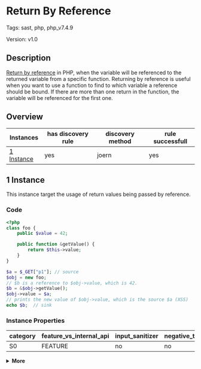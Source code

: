 [//]: # (This file is automatically generated. If you wish to make any changes, please use the JSON files and regenerate this file using the tpframework.)

# Return By Reference

Tags: sast, php, php_v7.4.9

Version: v1.0

## Description

[Return by reference](https://www.php.net/manual/en/language.references.return.php) in PHP, when the variable will be referenced to the returned variable from a specific function. Returning by reference is useful when you want to use a function to find to which variable a reference should be bound. If there are more than one return in the function, the variable will be referenced for the first one.

## Overview

| Instances                 | has discovery rule   | discovery method   | rule successfull   |
|---------------------------|----------------------|--------------------|--------------------|
| [1 Instance](#1-instance) | yes                  | joern              | yes                |

## 1 Instance

This instance target the usage of return values being passed by reference.

### Code

```PHP
<?php
class foo {
    public $value = 42;

    public function &getValue() {
        return $this->value;
    }
}

$a = $_GET["p1"]; // source
$obj = new foo;
// $b is a reference to $obj->value, which is 42.
$b = &$obj->getValue(); 
$obj->value = $a;
// prints the new value of $obj->value, which is the source $a (XSS)
echo $b;  // sink
```

### Instance Properties

| category   | feature_vs_internal_api   | input_sanitizer   | negative_test_case   | source_and_sink   |
|------------|---------------------------|-------------------|----------------------|-------------------|
| S0         | FEATURE                   | no                | no                   | no                |

<details markdown="1">
<summary>
<b>More</b></summary>

<details markdown="1">
<summary>

### Compile
</summary>

```bash
$_main:
     ; (lines=13, args=0, vars=3, tmps=9)
     ; (before optimizer)
     ; /.../PHP/10_return_by_reference/1_instance_10_return_by_reference/1_instance_10_return_by_reference.php:1-17
     ; return  [] RANGE[0..0]
0000 T3 = FETCH_R (global) string("_GET")
0001 T4 = FETCH_DIM_R T3 string("p1")
0002 ASSIGN CV0($a) T4
0003 V6 = NEW 0 string("foo")
0004 DO_FCALL
0005 ASSIGN CV1($obj) V6
0006 INIT_METHOD_CALL 0 CV1($obj) string("getValue")
0007 V9 = DO_FCALL
0008 ASSIGN_REF (function) CV2($b) V9
0009 ASSIGN_OBJ CV1($obj) string("value")
0010 OP_DATA CV0($a)
0011 ECHO CV2($b)
0012 RETURN int(1)
LIVE RANGES:
     6: 0004 - 0005 (new)

foo::getValue:
     ; (lines=3, args=0, vars=0, tmps=1)
     ; (before optimizer)
     ; /.../PHP/10_return_by_reference/1_instance_10_return_by_reference/1_instance_10_return_by_reference.php:5-7
     ; return  [] RANGE[0..0]
0000 V0 = FETCH_OBJ_W (ref) THIS string("value")
0001 RETURN_BY_REF V0
0002 RETURN_BY_REF (function) null
```

</details>

<details markdown="1">
<summary>

### Discovery
</summary>

Question: To be perfect this rule should be combined to search for the assignment of the return by reference function i.e., ASSIGN_REF (function)?

```scala
val x10 = (name, "10_return_by_reference_iall", cpg.call(".*RETURN_BY_REF.*").argument.code("function").location.toJson);
```

| discovery method   | expected accuracy   |
|--------------------|---------------------|
| joern              | FP                  |

</details>

<details markdown="1"open>
<summary>

### Measurement
</summary>

| Tool        | Comm_1   | Comm_2   | phpSAFE   | Progpilot   | RIPS   | WAP   | Ground Truth   |
|-------------|----------|----------|-----------|-------------|--------|-------|----------------|
| 08 Jun 2021 | no       | no       | no        | no          | no     | no    | yes            |
| 17 May 2023 | no       | no       |           |             |        |       | yes            |

</details>

</details>
